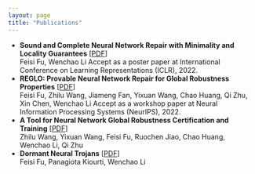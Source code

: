 ```yaml
---
layout: page
title: "Publications"
---
```


* **Sound and Complete Neural Network Repair with Minimality and Locality Guarantees** [<a href="https://arxiv.org/abs/2110.07682" target="_blank">PDF</a>]
  <br> Feisi Fu, Wenchao Li
  Accept as a poster paper at International Conference on Learning Representations (ICLR), 2022. 
* **REGLO: Provable Neural Network Repair for Global Robustness Properties** [<a href="https://openreview.net/pdf?id=FRTXdodwsoA" target="_blank">PDF</a>]
  <br> Feisi Fu, Zhilu Wang, Jiameng Fan, Yixuan Wang, Chao Huang, Qi Zhu, Xin Chen, Wenchao Li
  Accept as a workshop paper at Neural Information Processing Systems (NeurIPS), 2022. 
* **A Tool for Neural Network Global Robustness Certification and Training** [<a href="https://arxiv.org/abs/2208.07289" target="_blank">PDF</a>]
  <br> Zhilu Wang, Yixuan Wang, Feisi Fu, Ruochen Jiao, Chao Huang, Wenchao Li, Qi Zhu
* **Dormant Neural Trojans** [<a href="https://arxiv.org/abs/2211.01808" target="_blank">PDF</a>]
  <br> Feisi Fu, Panagiota Kiourti, Wenchao Li

